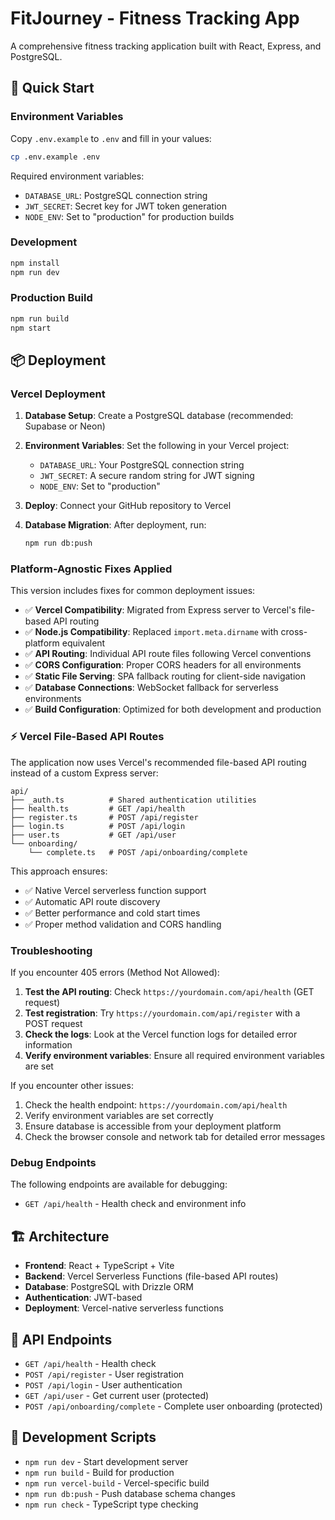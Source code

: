 # FitJourney - Fitness Tracking App

A comprehensive fitness tracking application built with React, Express, and PostgreSQL.

## 🚀 Quick Start

### Environment Variables

Copy `.env.example` to `.env` and fill in your values:

```bash
cp .env.example .env
```

Required environment variables:
- `DATABASE_URL`: PostgreSQL connection string
- `JWT_SECRET`: Secret key for JWT token generation
- `NODE_ENV`: Set to "production" for production builds

### Development

```bash
npm install
npm run dev
```

### Production Build

```bash
npm run build
npm start
```

## 📦 Deployment

### Vercel Deployment

1. **Database Setup**: Create a PostgreSQL database (recommended: Supabase or Neon)

2. **Environment Variables**: Set the following in your Vercel project:
   - `DATABASE_URL`: Your PostgreSQL connection string
   - `JWT_SECRET`: A secure random string for JWT signing
   - `NODE_ENV`: Set to "production"

3. **Deploy**: Connect your GitHub repository to Vercel

4. **Database Migration**: After deployment, run:
   ```bash
   npm run db:push
   ```

### Platform-Agnostic Fixes Applied

This version includes fixes for common deployment issues:

- ✅ **Vercel Compatibility**: Migrated from Express server to Vercel's file-based API routing
- ✅ **Node.js Compatibility**: Replaced `import.meta.dirname` with cross-platform equivalent
- ✅ **API Routing**: Individual API route files following Vercel conventions
- ✅ **CORS Configuration**: Proper CORS headers for all environments
- ✅ **Static File Serving**: SPA fallback routing for client-side navigation
- ✅ **Database Connections**: WebSocket fallback for serverless environments
- ✅ **Build Configuration**: Optimized for both development and production

### ⚡ Vercel File-Based API Routes

The application now uses Vercel's recommended file-based API routing instead of a custom Express server:

```
api/
├── _auth.ts          # Shared authentication utilities
├── health.ts         # GET /api/health
├── register.ts       # POST /api/register
├── login.ts          # POST /api/login
├── user.ts           # GET /api/user
└── onboarding/
    └── complete.ts   # POST /api/onboarding/complete
```

This approach ensures:
- ✅ Native Vercel serverless function support
- ✅ Automatic API route discovery
- ✅ Better performance and cold start times
- ✅ Proper method validation and CORS handling

### Troubleshooting

If you encounter 405 errors (Method Not Allowed):

1. **Test the API routing**: Check `https://yourdomain.com/api/health` (GET request)
2. **Test registration**: Try `https://yourdomain.com/api/register` with a POST request
3. **Check the logs**: Look at the Vercel function logs for detailed error information
4. **Verify environment variables**: Ensure all required environment variables are set

If you encounter other issues:

1. Check the health endpoint: `https://yourdomain.com/api/health`
2. Verify environment variables are set correctly
3. Ensure database is accessible from your deployment platform
4. Check the browser console and network tab for detailed error messages

### Debug Endpoints

The following endpoints are available for debugging:

- `GET /api/health` - Health check and environment info

## 🏗️ Architecture

- **Frontend**: React + TypeScript + Vite
- **Backend**: Vercel Serverless Functions (file-based API routes)
- **Database**: PostgreSQL with Drizzle ORM
- **Authentication**: JWT-based
- **Deployment**: Vercel-native serverless functions

## 📝 API Endpoints

- `GET /api/health` - Health check
- `POST /api/register` - User registration
- `POST /api/login` - User authentication
- `GET /api/user` - Get current user (protected)
- `POST /api/onboarding/complete` - Complete user onboarding (protected)

## 🔧 Development Scripts

- `npm run dev` - Start development server
- `npm run build` - Build for production
- `npm run vercel-build` - Vercel-specific build
- `npm run db:push` - Push database schema changes
- `npm run check` - TypeScript type checking